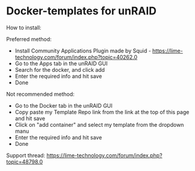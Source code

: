 # Docker-templates for unRAID

How to install:

Preferred method:
 - Install Community Applications Plugin made by Squid - https://lime-technology.com/forum/index.php?topic=40262.0
 - Go to the Apps tab in the unRAID GUI
 - Search for the docker, and click add
 - Enter the required info and hit save
 - Done

Not recommended method: 
 - Go to the Docker tab in the unRAID GUI
 - Copy paste my Template Repo link from the link at the top of this page and hit save
 - Click on "add container" and select my template from the dropdown manu
 - Enter the required info and hit save
 - Done
 
Support thread: https://lime-technology.com/forum/index.php?topic=48798.0
